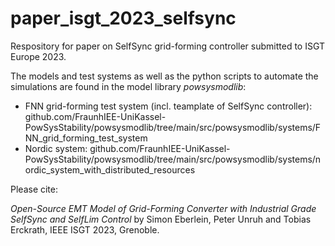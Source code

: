 # paper_isgt_2023_selfsync
Respository for paper on SelfSync grid-forming controller submitted to ISGT Europe 2023.

The models and test systems as well as the python scripts to automate the simulations are found in the model library *powsysmodlib*:
- FNN grid-forming test system (incl. teamplate of SelfSync controller): github.com/FraunhIEE-UniKassel-PowSysStability/powsysmodlib/tree/main/src/powsysmodlib/systems/FNN_grid_forming_test_system
- Nordic system: github.com/FraunhIEE-UniKassel-PowSysStability/powsysmodlib/tree/main/src/powsysmodlib/systems/nordic_system_with_distributed_resources

Please cite:

*Open-Source EMT Model of Grid-Forming Converter with Industrial Grade SelfSync and SelfLim Control* by Simon Eberlein, Peter Unruh and Tobias Erckrath, IEEE ISGT 2023, Grenoble.
